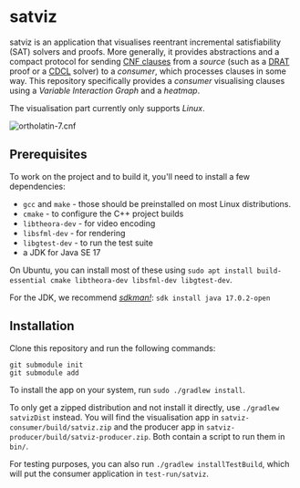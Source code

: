 # satviz

satviz is an application that visualises reentrant incremental satisfiability (SAT) solvers and proofs. More generally, it provides abstractions and a compact protocol for sending [CNF clauses](https://en.wikipedia.org/wiki/Conjunctive_normal_form) from a *source* (such as a [DRAT](https://github.com/marijnheule/drat-trim) proof or a [CDCL](https://en.wikipedia.org/wiki/Conflict-driven_clause_learning) solver) to a *consumer*, which processes clauses in some way. This repository specifically provides a *consumer* visualising clauses using a *Variable Interaction Graph* and a *heatmap*.

The visualisation part currently only supports *Linux*.

![ortholatin-7.cnf](img/ortholatin-7.gif)

## Prerequisites

To work on the project and to build it, you'll need to install a few dependencies:

- `gcc` and `make` - those should be preinstalled on most Linux distributions.
- `cmake` - to configure the C++ project builds
- `libtheora-dev` - for video encoding
- `libsfml-dev` - for rendering
- `libgtest-dev` - to run the test suite
- a JDK for Java SE 17

On Ubuntu, you can install most of these using `sudo apt install build-essential cmake libtheora-dev libsfml-dev libgtest-dev`.

For the JDK, we recommend [*sdkman!*](https://sdkman.io): `sdk install java 17.0.2-open`

## Installation
Clone this repository and run the following commands:
```
git submodule init
git submodule add
```

To install the app on your system, run `sudo ./gradlew install`. 

To only get a zipped distribution and not install it directly, use `./gradlew satvizDist` instead.
You will find the visualisation app in `satviz-consumer/build/satviz.zip` and the producer app in `satviz-producer/build/satviz-producer.zip`. Both contain a script to run them in `bin/`.

For testing purposes, you can also run `./gradlew installTestBuild`, which will put the consumer application in `test-run/satviz`.

